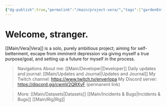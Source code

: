 ```yaml
---
{"dg-publish":true,"permalink":"/main/project-vera/","tags":["gardenEntry"]}
---
```


# Welcome, stranger.
[[Main/Vera\|Vera]]  is a solo, purely ambitious project; aiming for self-betterment, escape from imminent depression via giving myself a true purpose/goal, and setting up a future for myself in the process.

>	Navigations
 >About me: [[Main/Developer\|Developer]]
 >Daily updates and journal: [[Main/Updates and Journal\|Updates and Journal]]
 >My Twitch channel: https://www.twitch.tv/enverlopa
 >My Discord server: https://discord.gg/cwmV2QRXvF (permanent link)

>	More:
 >[[Main/Datasets\|Datasets]]
 >[[Main/Incidents & Bugs\|Incidents & Bugs]]
 >[[Main/Rig\|Rig]]